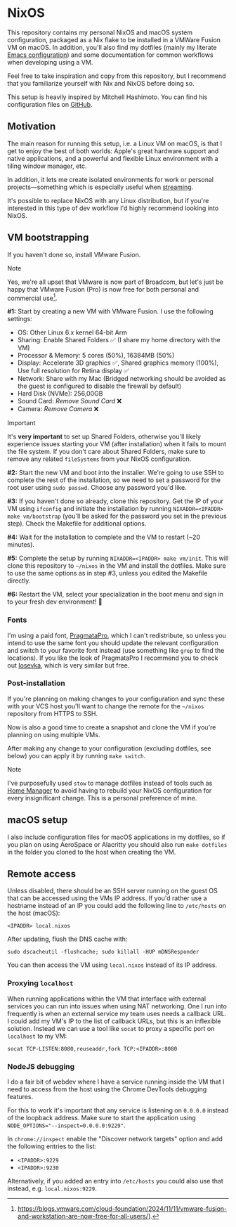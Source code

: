 # NixOS

This repository contains my personal NixOS and macOS system configuration, packaged as a Nix flake to be installed in a VMWare Fusion VM on macOS. In addition, you'll also find my dotfiles (mainly my literate [Emacs configuration](dotfiles/dot-emacs.d/init.org)) and some documentation for common workflows when developing using a VM.

Feel free to take inspiration and copy from this repository, but I recommend that you familiarize yourself with Nix and NixOS before doing so.

This setup is heavily inspired by Mitchell Hashimoto. You can find his configuration files on [GitHub](https://github.com/mitchellh/nixos-config).

## Motivation

The main reason for running this setup, i.e. a Linux VM on macOS, is that I get to enjoy the best of both worlds: Apple's great hardware support and native applications, and a powerful and flexible Linux environment with a tiling window manager, etc.

In addition, it lets me create isolated environments for work or personal projects—something which is especially useful when [streaming](https://twitch.tv/erlook).

It's possible to replace NixOS with any Linux distribution, but if you're interested in this type of dev workflow I'd highly recommend looking into NixOS.

## VM bootstrapping

If you haven't done so, install VMware Fusion.

> [!NOTE]
> Yes, we're all upset that VMware is now part of Broadcom, but let's just be happy that VMware Fusion (Pro) is now free for both personal and commercial use[^1].

[^1]: https://blogs.vmware.com/cloud-foundation/2024/11/11/vmware-fusion-and-workstation-are-now-free-for-all-users/].

**#1:** Start by creating a new VM with VMware Fusion. I use the following settings:

- OS: Other Linux 6.x kernel 64-bit Arm
- Sharing: Enable Shared Folders ✅ (I share my home directory with the VM)
- Processor & Memory: 5 cores (50%), 16384MB (50%)
- Display: Accelerate 3D graphics ✅, Shared graphics memory (100%), Use full resolution for Retina display ✅
- Network: Share with my Mac (Bridged networking should be avoided as the guest is configured to disable the firewall by default)
- Hard Disk (NVMe): 256,00GB
- Sound Card: *Remove Sound Card* ❌
- Camera: *Remove Camera* ❌

> [!IMPORTANT]
> It's **very important** to set up Shared Folders, otherwise you'll likely experience issues starting your VM (after installation) when it fails to mount the file system. If you don't care about Shared Folders, make sure to remove any related `fileSystems` from your NixOS configuration.

**#2:** Start the new VM and boot into the installer. We're going to use SSH to complete the rest of the installation, so we need to set a password for the root user using `sudo passwd`. Choose any password you'd like.

**#3:** If you haven't done so already, clone this repository. Get the IP of your VM using `ifconfig` and initiate the installation by running `NIXADDR=<IPADDR> make vm/bootstrap` (you'll be asked for the password you set in the previous step). Check the Makefile for additional options.

**#4:** Wait for the installation to complete and the VM to restart (~20 minutes).

**#5:** Complete the setup by running `NIXADDR=<IPADDR> make vm/init`. This will clone this repository to `~/nixos` in the VM and install the dotfiles. Make sure to use the same options as in step #3, unless you edited the Makefile directly.

**#6:** Restart the VM, select your specialization in the boot menu and sign in to your fresh dev environment! 🎉

### Fonts

I'm using a paid font, [PragmataPro](https://fsd.it/shop/fonts/pragmatapro/), which I can't redistribute, so unless you intend to use the same font you should update the relevant configuration and switch to your favorite font instead (use something like `grep` to find the locations). If you like the look of PragmataPro I recommend you to check out [Iosevka](https://typeof.net/Iosevka/), which is very similar but free.

### Post-installation

If you're planning on making changes to your configuration and sync these with your VCS host you'll want to change the remote for the `~/nixos` repository from HTTPS to SSH.

Now is also a good time to create a snapshot and clone the VM if you're planning on using multiple VMs.

After making any change to your configuration (excluding dotfiles, see below) you can apply it by running `make switch`.

> [!NOTE]
> I've purposefully used `stow` to manage dotfiles instead of tools such as [Home Manager](https://github.com/nix-community/home-manager) to avoid having to rebuild your NixOS configuration for every insignificant change. This is a personal preference of mine.

## macOS setup

I also include configuration files for macOS applications in my dotfiles, so if you plan on using AeroSpace or Alacritty you should also run `make dotfiles` in the folder you cloned to the host when creating the VM.

## Remote access

Unless disabled, there should be an SSH server running on the guest OS that can be accessed using the VMs IP address. If you'd rather use a hostname instead of an IP you could add the following line to `/etc/hosts` on the host (macOS):

```
<IPADDR> local.nixos
```

After updating, flush the DNS cache with:

```
sudo dscacheutil -flushcache; sudo killall -HUP mDNSResponder
```

You can then access the VM using `local.nixos` instead of its IP address.

### Proxying `localhost`

When running applications within the VM that interface with external services you can run into issues when using NAT networking. One I run into frequently is when an external service my team uses needs a callback URL. I could add my VM's IP to the list of callback URLs, but this is an inflexible solution. Instead we can use a tool like `socat` to proxy a specific port on `localhost` to my VM:

```
socat TCP-LISTEN:8080,reuseaddr,fork TCP:<IPADDR>:8080
```

### NodeJS debugging

I do a fair bit of webdev where I have a service running inside the VM that I need to access from the host using the Chrome DevTools debugging features.

For this to work it's important that any service is listening on `0.0.0.0` instead of the loopback address. Make sure to start the application using `NODE_OPTIONS="--inspect=0.0.0.0:9229"`.

In `chrome://inspect` enable the "Discover network targets" option and add the following entries to the list:

- `<IPADDR>:9229`
- `<IPADDR>:9230`

Alternatively, if you added an entry into `/etc/hosts` you could also use that instead, e.g. `local.nixos:9229`.

